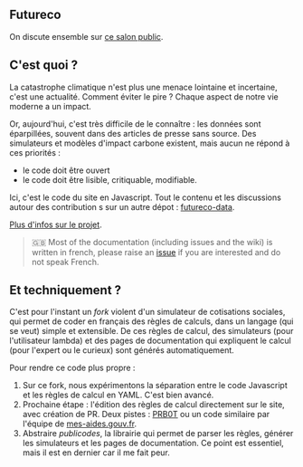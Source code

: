 ## Futureco

On discute ensemble sur [ce salon public](https://matrix.to/#/!fsVPsWWOjvdAvfuTMn:matrix.org?via=matrix.org).

## C'est quoi ?

La catastrophe climatique n'est plus une menace lointaine et incertaine, c'est une actualité. Comment éviter le pire ? Chaque aspect de notre vie moderne a un impact.

Or, aujourd'hui, c'est très difficile de le connaître : les données sont éparpillées, souvent dans des articles de presse sans source. Des simulateurs et modèles d'impact carbone existent, mais aucun ne répond à ces priorités :

- le code doit être ouvert
- le code doit être lisible, critiquable, modifiable.

Ici, c'est le code du site en Javascript. Tout le contenu et les discussions autour des contribution s sur un autre dépot : [futureco-data](https://github.com/laem/futureco-data).

[Plus d'infos sur le projet](https://github.com/laem/futureco/blob/master/source/sites/publicodes/about.md).

> 🇬🇧 Most of the documentation (including issues and the wiki) is written in french, please raise an [issue](https://github.com/betagouv/mon-entreprise/issues/new) if you are interested and do not speak French.

## Et techniquement ?

C'est pour l'instant un _fork_ violent d'un simulateur de cotisations sociales, qui permet de coder en français des règles de calculs, dans un langage (qui se veut) simple et extensible. De ces règles de calcul, des simulateurs (pour l'utilisateur lambda) et des pages de documentation qui expliquent le calcul (pour l'expert ou le curieux) sont générés automatiquement.

Pour rendre ce code plus propre :

1. Sur ce fork, nous expérimentons la séparation entre le code Javascript et les règles de calcul en YAML. C'est bien avancé.
2. Prochaine étape : l'édition des règles de calcul directement sur le site, avec création de PR. Deux pistes : [PRB0T](https://github.com/PRB0t/PRB0t) ou un code similaire par l'équipe de [mes-aides.gouv.fr](https://github.com/betagouv/mes-aides-ui).
3. Abstraire _publicodes_, la librairie qui permet de parser les règles, générer les simulateurs et les pages de documentation. Ce point est essentiel, mais il est en dernier car il me fait peur.
